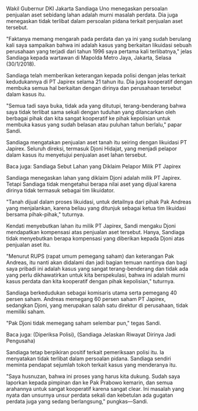 Wakil Gubernur DKI Jakarta Sandiaga Uno menegaskan persoalan penjualan aset sebidang lahan adalah murni masalah perdata. Dia juga menegaskan tidak terlibat dalam persoalan pidana terkait penjualan aset tersebut.

"Faktanya memang mengarah pada perdata dan ya ini yang sudah berulang kali saya sampaikan bahwa ini adalah kasus yang berkaitan likuidasi sebuah perusahaan yang terjadi dari tahun 1996 saya pertama kali terlibatnya," jelas Sandiaga kepada wartawan di Mapolda Metro Jaya, Jakarta, Selasa (30/1/2018).

Sandiaga telah memberikan keterangan kepada polisi dengan jelas terkait kedudukannya di PT Japirex selama 21 tahun itu. Dia juga kooperatif dengan membuka semua hal berkaitan dengan dirinya dan perusahaan tersebut dalam kasus itu.

"Semua tadi saya buka, tidak ada yang ditutupi, terang-benderang bahwa saya tidak terlibat sama sekali dengan tuduhan yang dilancarkan oleh berbagai pihak dan kita sangat kooperatif ke pihak kepolisian untuk membuka kasus yang sudah belasan atau puluhan tahun berlalu," papar Sandi.

Sandiaga mengatakan penjualan aset tanah itu seiring dengan likuidasi PT Japirex. Seluruh direksi, termasuk Djoni Hidajat, yang menjadi pelapor dalam kasus itu menyetujui penjualan aset lahan tersebut.

Baca juga: Sandiaga Sebut Lahan yang Diklaim Pelapor Milik PT Japirex

Sandiaga menegaskan lahan yang diklaim Djoni adalah milik PT Japirex. Tetapi Sandiaga tidak mengetahui berapa nilai aset yang dijual karena dirinya tidak termasuk sebagai tim likuidator.

"Tanah dijual dalam proses likuidasi, untuk detailnya dari pihak Pak Andreas yang menjalankan, karena beliau yang ditunjuk sebagai ketua tim likuidasi bersama pihak-pihak," tuturnya. 

Kendati menyebutkan lahan itu milik PT Japirex, Sandi mengaku Djoni mendapatkan kompensasi atas penjualan aset tersebut. Hanya, Sandiaga tidak menyebutkan berapa kompensasi yang diberikan kepada Djoni atas penjualan aset itu.

"Menurut RUPS (rapat umum pemegang saham) dan keterangan Pak Andreas, itu nanti akan didalami dan jadi bagian temuan nantinya dan bagi saya pribadi ini adalah kasus yang sangat terang-benderang dan tidak ada yang perlu dikhawatirkan untuk kita berspekulasi, bahwa ini adalah murni kasus perdata dan kita kooperatif dengan pihak kepolisian," tuturnya.

Sandiaga berkedudukan sebagai komisaris utama serta pemegang 40 persen saham. Andreas memegang 60 persen saham PT Japirex, sedangkan Djoni, yang merupakan salah satu direktur di perusahaan, tidak memiliki saham.

"Pak Djoni tidak memegang saham selembar pun," tegas Sandi.

Baca juga: (Diperiksa Polisi), (Sandiaga Jelaskan Riwayat Dirinya Jadi Pengusaha)

Sandiaga tetap berpikiran positif terkait pemeriksaan polisi itu. Ia menyatakan tidak terlibat dalam persoalan pidana. Sandiaga sendiri meminta pendapat sejumlah tokoh terkait kasus yang menderanya itu.

"Saya husnuzan, bahwa ini proses yang harus kita dukung. Sudah saya laporkan kepada pimpinan dan ke Pak Prabowo kemarin, dan semua arahannya untuk sangat kooperatif karena sangat clear. Ini masalah yang nyata dan unsurnya unsur perdata sekali dan kebetulan ada gugatan perdata juga yang sedang berlangsung," pungkas—Sandi.




